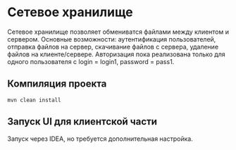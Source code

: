 # Сетевое хранилище

Сетевое хранилище позволяет обмениватся файлами между клиентом и сервером. Основные возможности: аутентификация
пользователей, отправка файлов на сервер, скачивание файлов с сервера, удаление файлов на клиенте/сервере.
Авторизация пока реализована только для одного пользователя с login = login1, password = pass1.

## Компиляция проекта

`mvn clean install`

## Запуск UI для клиентской части

Запуск через IDEA, но требуется дополнительная настройка.
